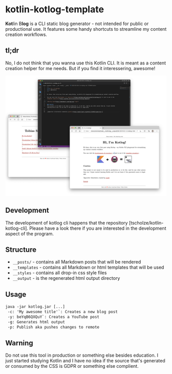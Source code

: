 # kotlin-kotlog-template
**Kot**lin B**log** is a CLI static blog generator - not intended for public or productional use. It features some handy shortcuts to streamline my content creation workflows.

## tl;dr
No, I do not think that you wanna use this Kotlin CLI. It is meant as a content creation helper for me needs. But if you find it interessering, awesome!

![](https://github.com/tscholze/kotlin-kotlog-cli/blob/main/docs/kotlog-markdown2html.png?raw=true)

## Development
The development of kotlog cli happens that the repository [tscholze/kotlin-kotlog-cli]. Please have a look there if you are interested in the development aspect of the program.

## Structure
- `__posts/` - contains all Markdown posts that will be rendered
- `__templates` - contains all Markdown or html templates that will be used
- `__styles` - contains all drop-in css style files
- `__output` - is the regenerated html output directory

## Usage

```
java -jar kotlog.jar [...]
 -c: 'My awesome title'`: Creates a new blog post
 -y: beYqB6QXQuY`: Creates a YouTube post
 -g: Generates html output
 -p: Publish aka pushes changes to remote
```
## Warning
Do not use this tool in production or something else besides education. I just started studying Kotlin and I have no idea if the source that's generated or consumed by the CSS is GDPR or something else complient.